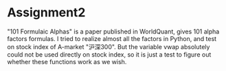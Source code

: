 # Assignment2
"101 Formulaic Alphas" is a paper published in WorldQuant, gives 101 alpha factors formulas. I tried to realize almost all the factors in Python, and test on stock index of A-market "沪深300". But the variable vwap absolutely could not be used directly on stock index, so it is just a test to figure out whether these functions work as we wish.

